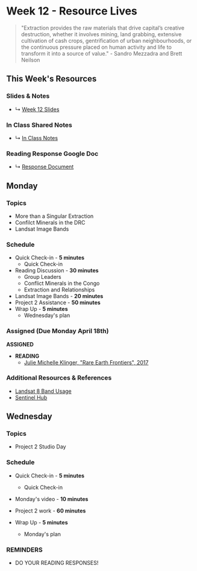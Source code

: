 # Week 12 - Resource Lives

> "Extraction provides the raw materials that drive capital’s creative destruction, whether it involves mining, land grabbing, extensive cultivation of cash crops, gentrification of urban neighbourhoods, or the continuous pressure placed on human activity and life to transform it into a source of value." - Sandro Mezzadra and Brett Neilson


## This Week's Resources

### Slides & Notes 
* ↳ [Week 12 Slides](https://docs.google.com/presentation/d/1P_v4kcqBKk0N-bSqlG4ahmzIEEJFFqyYiAbkezNKwKo/edit?usp=sharing)
### In Class Shared Notes
* ↳ [In Class Notes](https://docs.google.com/document/d/1v2XqOosts9svJJ-VPiQWGzaDlGUvF5M6oRVBcvclF5c/edit?usp=sharing)
### Reading Response Google Doc
* ↳ [Response Document](https://docs.google.com/document/d/1bxzCl3ThtCbmegrYSj1Lctun7QHKK8tJAIiMKBz1zeQ/edit)

## Monday

### Topics
* More than a Singular Extraction
* Confilct Minerals in the DRC
* Landsat Image Bands


### Schedule
* Quick Check-in - __5 minutes__
    * Quick Check-in
* Reading Discussion - __30 minutes__
    * Group Leaders 
    * Conflict Minerals in the Congo
    * Extraction and Relationships
* Landsat Image Bands - __20 minutes__
* Project 2 Assistance - __50 minutes__
* Wrap Up -  __5 minutes__
    * Wednesday's plan

### Assigned (**Due Monday April 18th**)
__ASSIGNED__
* **READING**
    * [Julie Michelle Klinger, "Rare Earth Frontiers", 2017](https://www.are.na/block/7639482)


### Additional Resources & References
* [Landsat 8 Band Usage](https://landsat.gsfc.nasa.gov/satellites/landsat-8/landsat-8-bands/)
* [Sentinel Hub](https://www.sentinel-hub.com/explore/eobrowser/)

## Wednesday

### Topics
* Project 2 Studio Day


### Schedule
* Quick Check-in - __5 minutes__
    * Quick Check-in
* Monday's video - __10 minutes__
* Project 2 work - __60 minutes__
    
* Wrap Up -  __5 minutes__
    * Monday's plan

### REMINDERS

* DO YOUR READING RESPONSES!

